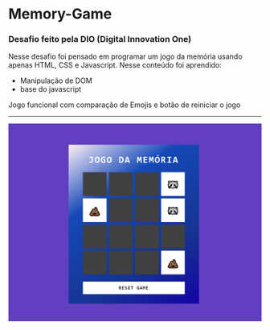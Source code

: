 # Memory-Game

### Desafio feito pela DIO (Digital Innovation One)
Nesse desafio foi pensado em programar um jogo da memória usando apenas HTML, CSS e Javascript. Nesse conteúdo foi aprendido:
* Manipulação de DOM
* base do javascript

Jogo funcional com comparação de Emojis e botão de reiniciar o jogo
<hr>
<img src="./src/images/memory-game.png" alt="Imagem demonstrando o jogo da memória">
